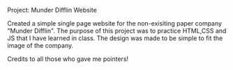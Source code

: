 Project: Munder Difflin Website

Created a simple single page website for the non-exisiting paper company "Munder Difflin". The purpose of this project was to practice HTML,CSS and JS that I have learned in class. The design was made to be simple to fit the image of the company. 


Credits to all those who gave me pointers!
